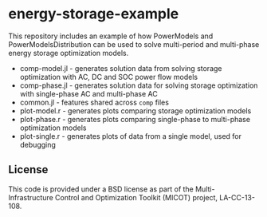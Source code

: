 # energy-storage-example

This repository includes an example of how PowerModels and PowerModelsDistribution can be used to solve multi-period and multi-phase energy storage optimization models.

* comp-model.jl - generates solution data from solving storage optimization with AC, DC and SOC power flow models
* comp-phase.jl - generates solution data for solving storage optimization with single-phase AC and multi-phase AC
* common.jl - features shared across `comp` files
* plot-model.r - generates plots comparing storage optimization models
* plot-phase.r - generates plots comparing single-phase to multi-phase optimization models
* plot-single.r - generates plots of data from a single model, used for debugging

## License

This code is provided under a BSD license as part of the Multi-Infrastructure Control and Optimization Toolkit (MICOT) project, LA-CC-13-108.
